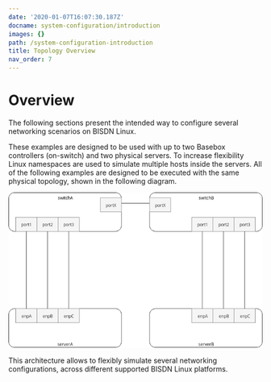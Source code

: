 ```yaml
---
date: '2020-01-07T16:07:30.187Z'
docname: system-configuration/introduction
images: {}
path: /system-configuration-introduction
title: Topology Overview
nav_order: 7
---
```


# Overview

The following sections present the intended way to configure several networking scenarios on BISDN Linux.

These examples are designed to be used with up to two Basebox controllers (on-switch) and two physical servers. To increase flexibility Linux namespaces are used to simulate multiple hosts inside the servers. All of the following examples are designed to be executed with the same physical topology, shown in the following diagram.

![topology](/assets/img/topology.png)

This architecture allows to flexibly simulate several networking configurations, across different supported BISDN Linux platforms.
